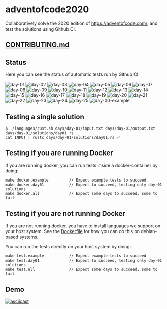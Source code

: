 # adventofcode2020
Collaboratively solve the 2020 edition of https://adventofcode.com/, and test the solutions using Github CI.

## [CONTRIBUTING.md](./CONTRIBUTING.md)

## Status
Here you can see the status of automatic tests run by Github CI:

![day-01](https://github.com/Arxcis/adventofcode2020/workflows/days/day-01/badge.svg)
![day-02](https://github.com/Arxcis/adventofcode2020/workflows/days/day-02/badge.svg)
![day-03](https://github.com/Arxcis/adventofcode2020/workflows/days/day-03/badge.svg)
![day-04](https://github.com/Arxcis/adventofcode2020/workflows/days/day-04/badge.svg)
![day-05](https://github.com/Arxcis/adventofcode2020/workflows/days/day-05/badge.svg)
![day-06](https://github.com/Arxcis/adventofcode2020/workflows/days/day-06/badge.svg)
![day-07](https://github.com/Arxcis/adventofcode2020/workflows/days/day-07/badge.svg)
![day-08](https://github.com/Arxcis/adventofcode2020/workflows/days/day-08/badge.svg)
![day-09](https://github.com/Arxcis/adventofcode2020/workflows/days/day-09/badge.svg)
![day-10](https://github.com/Arxcis/adventofcode2020/workflows/days/day-10/badge.svg)
![day-11](https://github.com/Arxcis/adventofcode2020/workflows/days/day-11/badge.svg)
![day-12](https://github.com/Arxcis/adventofcode2020/workflows/days/day-12/badge.svg)
![day-13](https://github.com/Arxcis/adventofcode2020/workflows/days/day-13/badge.svg)
![day-14](https://github.com/Arxcis/adventofcode2020/workflows/days/day-14/badge.svg)
![day-15](https://github.com/Arxcis/adventofcode2020/workflows/days/day-15/badge.svg)
![day-16](https://github.com/Arxcis/adventofcode2020/workflows/days/day-16/badge.svg)
![day-17](https://github.com/Arxcis/adventofcode2020/workflows/days/day-17/badge.svg)
![day-18](https://github.com/Arxcis/adventofcode2020/workflows/days/day-18/badge.svg)
![day-19](https://github.com/Arxcis/adventofcode2020/workflows/days/day-19/badge.svg)
![day-20](https://github.com/Arxcis/adventofcode2020/workflows/days/day-20/badge.svg)
![day-21](https://github.com/Arxcis/adventofcode2020/workflows/days/day-21/badge.svg)
![day-22](https://github.com/Arxcis/adventofcode2020/workflows/days/day-22/badge.svg)
![day-23](https://github.com/Arxcis/adventofcode2020/workflows/days/day-23/badge.svg)
![day-24](https://github.com/Arxcis/adventofcode2020/workflows/days/day-24/badge.svg)
![day-25](https://github.com/Arxcis/adventofcode2020/workflows/days/day-25/badge.svg)
![day-00-example](https://github.com/Arxcis/adventofcode2020/workflows/days/day-00-example/badge.svg)

## Testing a single solution

```
$ ./languages/rust.sh days/day-01/input.txt days/day-01/output.txt days/day-01/solutions/day01.rs
cat INPUT | rustc days/day-01/solutions/day01.rs ✅
```

## Testing if you are running Docker

If you are running docker, you can run tests inside a docker-container by doing:
```
make docker.example         // Expect example tests to succeed
make docker.day01           // Expect to succeed, testing only day-01 solutions
make docker.all             // Expect some days to succeed, some to fail
```

## Testing if you are not running Docker
If you are not running docker, you have to install languages we support on your host system. See the [Dockerfile](./Dockerfile) for how you can do this on debian-based systems.

You can run the tests directly on your host system by doing:
```
make test.example           // Expect example tests to succeed
make test.day01             // Expect to succeed, testing only day-01 solutions
make test.all               // Expect some days to succeed, some to fail
```


## Demo

[![asciicast](https://asciinema.org/a/82OAZ2P8MLxVvVT568rFEjh0n.svg)](https://asciinema.org/a/82OAZ2P8MLxVvVT568rFEjh0n)
